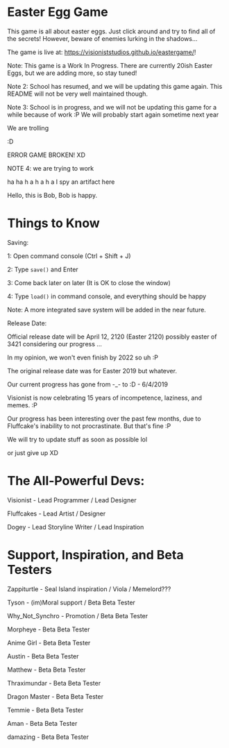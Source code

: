 # Easter Egg Game
This game is all about easter eggs.  Just click around and try to find all of the secrets!  However, beware of enemies lurking in the shadows...

The game is live at: https://visioniststudios.github.io/eastergame/!

Note: This game is a Work In Progress.  There are currently 20ish Easter Eggs, but we are adding more, so stay tuned!

Note 2: School has resumed, and we will be updating this game again.  This README will not be very well maintained though.

Note 3: School is in progress, and we will not be updating this game for a while because of work :P We will probably start again sometime next year

We are trolling

:D

ERROR GAME BROKEN! XD

NOTE 4: we are trying to work

ha ha h a  h    a      h              a 
I spy an artifact here

Hello, this is Bob, Bob is happy.

# Things to Know
Saving:

1: Open command console (Ctrl + Shift + J)

2: Type `save()` and Enter

3: Come back later on later (It is OK to close the window)

4: Type `load()` in command console, and everything should be happy

Note: A more integrated save system will be added in the near future.  

Release Date:

Official release date will be April 12, 2120 (Easter 2120) possibly easter of 3421 considering our progress ...

In my opinion, we won't even finish by 2022 so uh :P

The original release date was for Easter 2019 but whatever.

Our current progress has gone from -_- to :D - 6/4/2019

Visionist is now celebrating 15 years of incompetence, laziness, and memes. :P 

Our progress has been interesting over the past few months, due to Fluffcake's inability to not procrastinate. But that's fine :P

We will try to update stuff as soon as possible lol

or just give up XD

# The All-Powerful Devs:
Visionist - Lead Programmer / Lead Designer

Fluffcakes - Lead Artist / Designer

Dogey - Lead Storyline Writer / Lead Inspiration

# Support, Inspiration, and Beta Testers
Zappiturtle - Seal Island inspiration / Viola / Memelord???

Tyson - (im)Moral support / Beta Beta Tester

Why_Not_Synchro - Promotion / Beta Beta Tester

Morpheye - Beta Beta Tester

Anime Girl - Beta Beta Tester

Austin - Beta Beta Tester

Matthew - Beta Beta Tester

Thraximundar - Beta Beta Tester

Dragon Master - Beta Beta Tester

Temmie - Beta Beta Tester

Aman - Beta Beta Tester

damazing - Beta Beta Tester
